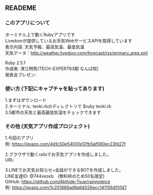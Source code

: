 ## READEME

### このアプリについて
ターミナル上で動くRubyアプリです  
Livedoorが提供しているお天気WebサービスAPIを取得しています  
表示内容: 天気予報、最高気温、最低気温  
天気データ：http://weather.livedoor.com/forecast/rss/primary_area.xml  

Ruby 2.5.1  
作成者: 津江明秀(TECH::EXPERT63期 なんば校)  
発表会プレゼン:  

### 使い方 (下記にキャプチャを貼ってあります)
1.まずはダウンロード  
2.ターミナル: tenki.rbのディレクトリで $ruby tenki.rb  
3.5都市の天気と最高最低気温をチェックできます

### その他 (天気アプリ作成プロジェクト)
1.今回のアプリ  
例: https://gyazo.com/4d1c50e54001e12fb5af560ec23fd27f

2.ブラウザで動くrailsでお天気アプリを作成しました。  
  URL:

3.LINEでお天気お知らせ+会話ができるBOTを作成しました。  
  LINE友達ID: @744xeoxb　(無料枠のため50名限定)  
  GitHub: https://github.com/Akihide-Tsue/rainnoteice  
  例: https://gyazo.com/1c201866ad9a64026ecc1411564f0147
